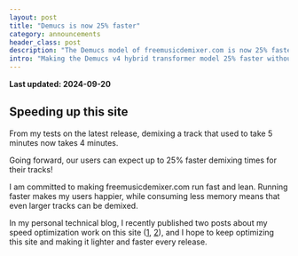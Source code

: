 ```yaml
---
layout: post
title: "Demucs is now 25% faster"
category: announcements
header_class: post
description: "The Demucs model of freemusicdemixer.com is now 25% faster!"
intro: "Making the Demucs v4 hybrid transformer model 25% faster without any code changes 🚀"
---
```


<span class="blog-highlight">**Last updated: 2024-09-20**</span>

## Speeding up this site

From my tests on the latest release, demixing a track that used to take 5 minutes now takes 4 minutes.

<span class="blog-highlight">Going forward, our users can expect up to 25% faster demixing times for their tracks!</span>

I am committed to making freemusicdemixer.com run fast and lean. Running faster makes my users happier, while consuming less memory means that even larger tracks can be demixed.

In my personal technical blog, I recently published two posts about my speed optimization work on this site ([1](https://sevag.xyz/blog/bliss/), [2](https://sevag.xyz/blog/speed/)), and I hope to keep optimizing this site and making it lighter and faster every release.

